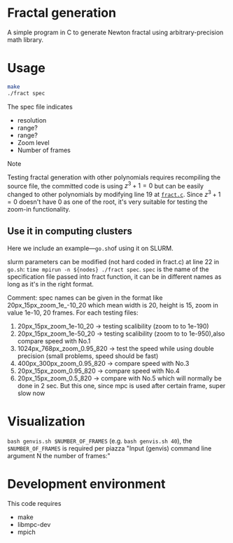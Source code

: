 # Fractal generation

A simple program in C to generate Newton fractal using arbitrary-precision math library.

# Usage

```bash
make
./fract spec
```

The spec file indicates

- resolution
- range?
- range?
- Zoom level
- Number of frames

> [!NOTE]  
> Testing fractal generation with other polynomials requires recompiling the source file, the committed code is using $z^3+1=0$ but can be easily changed to other polynomials by modifying line 19 at [`fract.c`](fract.c). Since $z^3+1=0$ doesn't have 0 as one of the root, it's very suitable for testing the zoom-in functionality.

## Use it in computing clusters

Here we include an example&mdash;`go.sh`of using it on SLURM.

slurm parameters can be modified (not hard coded in fract.c) at line 22 in `go.sh`: `time mpirun -n ${nodes} ./fract spec`.
`spec` is the name of the specification file passed into fract function, it can be in different names as long as it's in the right format.

Comment: spec names can be given in the format like 20px_15px_zoom_1e_-10_20 which mean width is 20, height is 15, zoom in value 1e-10, 20 frames.
For each testing files:

1. 20px_15px_zoom_1e-10_20 -> testing scalibility (zoom to to 1e-190)
2. 20px_15px_zoom_1e-50_20 -> testing scalibility (zoom to to 1e-950),also compare speed with No.1
3. 1024px_768px_zoom_0.95_820 -> test the speed while using double precision (small problems, speed should be fast)
4. 400px_300px_zoom_0.95_820 -> compare speed with No.3
5. 20px_15px_zoom_0.95_820 -> compare speed with No.4
6. 20px_15px_zoom_0.5_820 -> compare with No.5 which will normally be done in 2 sec. But this one, since mpc is used after certain frame, super slow now

# Visualization

`bash genvis.sh $NUMBER_OF_FRAMES` (e.g. `bash genvis.sh 40`), the `$NUMBER_OF_FRAMES` is required per piazza "Input (genvis) command line argument N the number of frames:"


# Development environment

This code requires

- make
- libmpc-dev
- mpich
